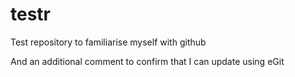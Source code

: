 testr
=====

Test repository to familiarise myself with github

And an additional comment to confirm that I can update using eGit

